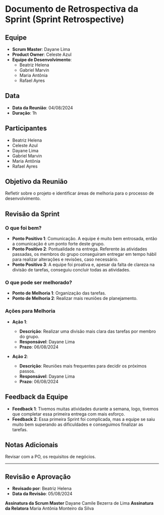 # Documento de Retrospectiva da Sprint (Sprint Retrospective)

## Equipe
- **Scrum Master**: Dayane Lima
- **Product Owner**: Celeste Azul
- **Equipe de Desenvolvimento**:
  - Beatriz Helena
  - Gabriel Marvin
  - Maria Antônia
  - Rafael Ayres


## Data
- **Data da Reunião**: 04/08/2024
- **Duração**: 1h


## Participantes
- Beatriz Helena
- Celeste Azul
- Dayane Lima
- Gabriel Marvin
- Maria Antônia
- Rafael Ayres


## Objetivo da Reunião
Refletir sobre o projeto e identificar áreas de melhoria para o processo de desenvolvimento.


## Revisão da Sprint
### O que foi bem?


- **Ponto Positivo 1**: Comunicação. A equipe é muito bem entrosada, então a comunicação é um ponto forte deste grupo.
- **Ponto Positivo 2**: Pontualidade na entrega. Referente às atividades passadas, os membros do grupo conseguiram entregar em tempo hábil para realizar alterações e revisões, caso necessário.
- **Ponto Positivo 3**: A equipe foi proativa e, apesar da falta de clareza na divisão de tarefas, conseguiu concluir todas as atividades.




### O que pode ser melhorado?


- **Ponto de Melhoria 1**: Organização das tarefas.
- **Ponto de Melhoria 2**: Realizar mais reuniões de planejamento.


### Ações para Melhoria


- **Ação 1**:
  - **Descrição**: Realizar uma divisão mais clara das tarefas por membro do grupo.
  - **Responsável**: Dayane Lima
  - **Prazo**: 06/08/2024


- **Ação 2**:
  - **Descrição**: Reuniões mais frequentes para decidir os próximos passos.
  - **Responsável**: Dayane Lima
  - **Prazo**: 06/08/2024




## Feedback da Equipe


- **Feedback 1**: Tivemos muitas atividades durante a semana, logo, tivemos que completar essa primeira entrega com mais esforço.
- **Feedback 2**: Essa primeira Sprint foi complicada, mas a equipe se saiu muito bem superando as dificuldades e conseguimos finalizar as tarefas.




## Notas Adicionais
Revisar com a PO, os requisitos de negócios.




---




## Revisão e Aprovação
- **Revisado por**: Beatriz Helena
- **Data da Revisão**: 05/08/2024




**Assinatura da Scrum Master**
Dayane Camile Bezerra de Lima
**Assinatura da Relatora**
Maria Antônia Monteiro da Silva

